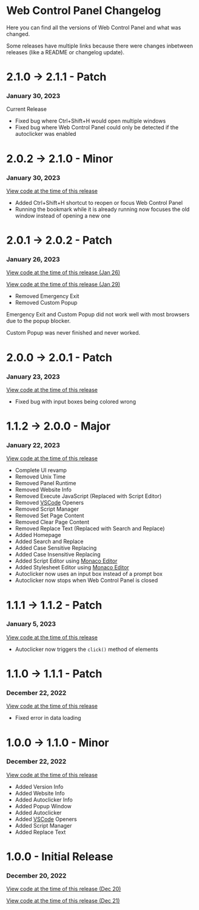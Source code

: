 # Web Control Panel Changelog
Here you can find all the versions of Web Control Panel and what was changed.

Some releases have multiple links because there were changes inbetween releases (like a README or changelog update).

# 2.1.0 -> 2.1.1 - Patch
### January 30, 2023
Current Release
* Fixed bug where Ctrl+Shift+H would open multiple windows
* Fixed bug where Web Control Panel could only be detected if the autoclicker was enabled

# 2.0.2 -> 2.1.0 - Minor
### January 30, 2023
[View code at the time of this release](https://github.com/TrueSunGaming/web-control-panel/tree/db0c2cf0d48fdd865e09b42030695725dd84b02a)
* Added Ctrl+Shift+H shortcut to reopen or focus Web Control Panel
* Running the bookmark while it is already running now focuses the old window instead of opening a new one

# 2.0.1 -> 2.0.2 - Patch
### January 26, 2023
[View code at the time of this release (Jan 26)](https://github.com/TrueSunGaming/web-control-panel/tree/8cbf7644748a7a339e6ce92bb02735c44471edfe)

[View code at the time of this release (Jan 29)](https://github.com/TrueSunGaming/web-control-panel/tree/37794702d0e158a7dd1149f91511c7a3c9f699e1)
* Removed Emergency Exit
* Removed Custom Popup

Emergency Exit and Custom Popup did not work well with most browsers due to the popup blocker.

Custom Popup was never finished and never worked.

# 2.0.0 -> 2.0.1 - Patch
### January 23, 2023
[View code at the time of this release](https://github.com/TrueSunGaming/web-control-panel/tree/12656f5c136a3d18a55193e2c07f551bbd83bb13)
* Fixed bug with input boxes being colored wrong

# 1.1.2 -> 2.0.0 - Major
### January 22, 2023
[View code at the time of this release](https://github.com/TrueSunGaming/web-control-panel/tree/00416011b5b9528ef59481642eb6e8d1c4bb996d)
* Complete UI revamp
* Removed Unix Time
* Removed Panel Runtime
* Removed Website Info
* Removed Execute JavaScript (Replaced with Script Editor)
* Removed [VSCode](https://vscode.dev/) Openers
* Removed Script Manager
* Removed Set Page Content
* Removed Clear Page Content
* Removed Replace Text (Replaced with Search and Replace)
* Added Homepage
* Added Search and Replace
* Added Case Sensitive Replacing
* Added Case Insensitive Replacing
* Added Script Editor using [Monaco Editor](https://microsoft.github.io/monaco-editor/)
* Added Stylesheet Editor using [Monaco Editor](https://microsoft.github.io/monaco-editor/)
* Autoclicker now uses an input box instead of a prompt box
* Autoclicker now stops when Web Control Panel is closed

# 1.1.1 -> 1.1.2 - Patch
### January 5, 2023
[View code at the time of this release](https://github.com/TrueSunGaming/web-control-panel/tree/32d90992ca279d8b5c77bce29579189103814929)
* Autoclicker now triggers the `click()` method of elements

# 1.1.0 -> 1.1.1 - Patch
### December 22, 2022
[View code at the time of this release](https://github.com/TrueSunGaming/web-control-panel/tree/b107f0b0b56629e96adfc4db6343751f0508444d)
* Fixed error in data loading

# 1.0.0 -> 1.1.0 - Minor
### December 22, 2022
[View code at the time of this release](https://github.com/TrueSunGaming/web-control-panel/tree/3abbf0adea5f2f543b0cc74b649bd541e7b9ea60)
* Added Version Info
* Added Website Info
* Added Autoclicker Info
* Added Popup Window
* Added Autoclicker
* Added [VSCode](https://vscode.dev/) Openers
* Added Script Manager
* Added Replace Text

# 1.0.0 - Initial Release
### December 20, 2022
[View code at the time of this release (Dec 20)](https://github.com/TrueSunGaming/web-control-panel/tree/5cfd32fcf975145720b94bc2a4b6e590db2e1f18)

[View code at the time of this release (Dec 21)](https://github.com/TrueSunGaming/web-control-panel/tree/c93615fe661b608cc7704237b92244072af9c81b)
